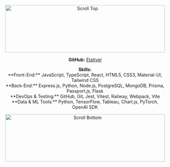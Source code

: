 <p align="center">
  <img src="https://res.cloudinary.com/dgndmndq3/image/upload/v1748353479/top-scroll_pcvcjs.png" alt="Scroll Top" width="100%" height="150" />
</p>

<p align="center">
  <strong>GitHub:</strong> <a href="https://github.com/Etativel">Etativel</a>
</p>

<p align="center">
  <strong>Skills:</strong><br/>
  **Front-End:** JavaScript, TypeScript, React, HTML5, CSS3, Material-UI, Tailwind CSS  <br/>
  **Back-End:** Express.js, Python, Node.js, PostgreSQL, MongoDB, Prisma, Passport.js, Flask  <br/>
  **DevOps & Testing:** GitHub, Git, Jest, Vitest, Railway, Webpack, Vite  <br/>
  **Data & ML Tools:** Python, TensorFlow, Tableau, Chart.js, PyTorch, OpenAI SDK
</p>

<p align="center">
  <img src="https://res.cloudinary.com/dgndmndq3/image/upload/v1748353479/bottom-scroll_lfao57.png" alt="Scroll Bottom" width="100%" height="150" />
</p>
